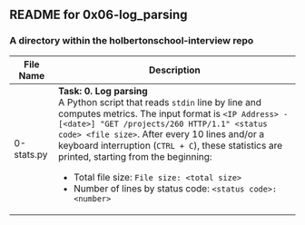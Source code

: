 ## README for 0x06-log_parsing ##
### A directory within the holbertonschool-interview repo ###

| File Name | Description |
| --------- | ----------- |
| 0-stats.py | **Task: 0. Log parsing** <br> A Python script that reads `stdin` line by line and computes metrics. The input format is `<IP Address> - [<date>] "GET /projects/260 HTTP/1.1" <status code> <file size>`. After every 10 lines and/or a keyboard interruption (`CTRL + C`), these statistics are printed, starting from the beginning: <ul><li>Total file size: `File size: <total size>`</li><li>Number of lines by status code: `<status code>: <number>`</li></ul> |
